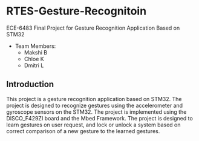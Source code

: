 # RTES-Gesture-Recognitoin
 ECE-6483 Final Project for Gesture Recognition Application Based on STM32

 * Team Members:
    * Makshi B
    * Chloe K
    * Dmitri L

## Introduction 
This project is a gesture recognition application based on STM32. The project is designed to recognize gestures using the accelerometer and gyroscope sensors on the STM32. The project is implemented using the DISCO_F429ZI board and the Mbed Framework. The project is designed to learn gestures on user request, and lock or unlock a system based on correct comparison of a new gesture to the learned gestures. 


